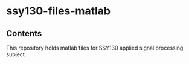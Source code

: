 # ssy130-files-matlab



## Contents

This repository holds matlab files for SSY130 applied signal processing subject.

